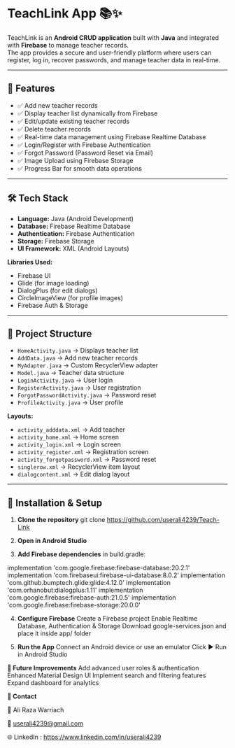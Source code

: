 # TeachLink App 📚✨

TeachLink is an **Android CRUD application** built with **Java** and integrated with **Firebase** to manage teacher records.  
The app provides a secure and user-friendly platform where users can register, log in, recover passwords, and manage teacher data in real-time.  

---

## 🚀 Features
- ✅ Add new teacher records  
- ✅ Display teacher list dynamically from Firebase  
- ✅ Edit/update existing teacher records  
- ✅ Delete teacher records  
- ✅ Real-time data management using Firebase Realtime Database  
- ✅ Login/Register with Firebase Authentication  
- ✅ Forgot Password (Password Reset via Email)  
- ✅ Image Upload using Firebase Storage  
- ✅ Progress Bar for smooth data operations  

---

## 🛠️ Tech Stack
- **Language:** Java (Android Development)  
- **Database:** Firebase Realtime Database  
- **Authentication:** Firebase Authentication  
- **Storage:** Firebase Storage  
- **UI Framework:** XML (Android Layouts)  

**Libraries Used:**  
- Firebase UI  
- Glide (for image loading)  
- DialogPlus (for edit dialogs)  
- CircleImageView (for profile images)  
- Firebase Auth & Storage  

---

## 📂 Project Structure
- `HomeActivity.java` → Displays teacher list  
- `AddData.java` → Add new teacher records  
- `MyAdapter.java` → Custom RecyclerView adapter  
- `Model.java` → Teacher data structure  
- `LoginActivity.java` → User login  
- `RegisterActivity.java` → User registration  
- `ForgotPasswordActivity.java` → Password reset  
- `ProfileActivity.java` → User profile  

**Layouts:**  
- `activity_adddata.xml` → Add teacher  
- `activity_home.xml` → Home screen  
- `activity_login.xml` → Login screen  
- `activity_register.xml` → Registration screen  
- `activity_forgotpassword.xml` → Password reset  
- `singlerow.xml` → RecyclerView item layout  
- `dialogcontent.xml` → Edit dialog layout  

---

## 🔧 Installation & Setup
1. **Clone the repository**
   git clone https://github.com/userali4239/Teach-Link

2. **Open in Android Studio**

3. **Add Firebase dependencies** in build.gradle:

implementation 'com.google.firebase:firebase-database:20.2.1'
implementation 'com.firebaseui:firebase-ui-database:8.0.2'
implementation 'com.github.bumptech.glide:glide:4.12.0'
implementation 'com.orhanobut:dialogplus:1.11'
implementation 'com.google.firebase:firebase-auth:21.0.5'
implementation 'com.google.firebase:firebase-storage:20.0.0'

4. **Configure Firebase**
Create a Firebase project
Enable Realtime Database, Authentication & Storage
Download google-services.json and place it inside app/ folder

6. **Run the App**
Connect an Android device or use an emulator
Click ▶ Run in Android Studio

**🔮 Future Improvements**
Add advanced user roles & authentication
Enhanced Material Design UI
Implement search and filtering features
Expand dashboard for analytics

**📩 Contact**

👤 Ali Raza Warriach

📧 userali4239@gmail.com

🌐 LinkedIn : https://www.linkedin.com/in/userali4239
